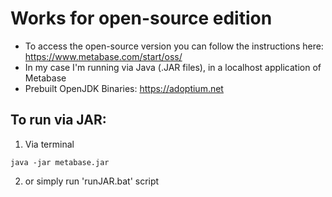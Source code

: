 # Works for open-source edition

* To access the open-source version you can follow the instructions here: https://www.metabase.com/start/oss/
* In my case I'm running via Java (.JAR files), in a localhost application of Metabase
* Prebuilt OpenJDK Binaries: https://adoptium.net

## To run via JAR:

1. Via terminal
```
java -jar metabase.jar
```
2. or simply run 'runJAR.bat' script
